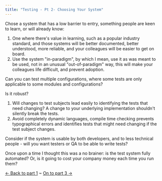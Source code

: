 ```yaml
---
title: "Testing - Pt 2- Choosing Your System"
---
```

<p class="c0"><span>Chose a system that has a low barrier to entry, something people are keen to learn, or will already know:</span></p>
<p class="c1 c0"><span></span></p>
<ol class="c4" start="1">
	<li class="c2 c0"><span>One where there&#39;s value in learning, such as a popular industry standard, and those systems will be better documented, better understood, more reliable, and your colleagues will be easier to get on board.</span></li>
	<li class="c2 c0"><span>Use the system &quot;in-paradigm&quot;, by which I mean, use it as was meant to be used, not in an unusual &quot;out-of-paradigm&quot; way, this will make your colleagues life difficult, and prevent adoption.</span></li>
</ol>
<p class="c1 c0"><span></span></p>
<p class="c0"><span>Can you can test multiple configurations, where some tests are only applicable to some modules and configurations?</span></p>
<p class="c0 c1"><span></span></p>
<p class="c0"><span>Is it robust?</span></p>
<p class="c1 c0"><span></span></p>
<ol class="c4" start="1">
	<li class="c0 c2"><span>Will changes to test subjects lead easily to identifying the tests that need changing? A change to your underlying implementation shouldn&#39;t silently break the tests.</span></li>
	<li class="c2 c0"><span>Avoid completely dynamic languages, compile time checking prevents typographical errors and identifies tests that might need changing if the test subject changes.</span></li>
</ol>
<p class="c1 c0"><span></span></p>
<p class="c0"><span>Consider if the system is usable by both developers, and to less technical people - will you want testers or QA to be able to write tests?</span></p>
<p class="c1 c0"><span></span></p>
<p class="c0"><span>Once upon a time I thought this was a no brainer: is the test system fully automated? Or, is it going to cost your company money each time you run them?</span></p>
<p><a href="/content/testing-pt-1">&larr; Back to part 1</a> ~ <a href="/content/testing-pt-3-writing-tests">On to part 3 &rarr;</a></p>
